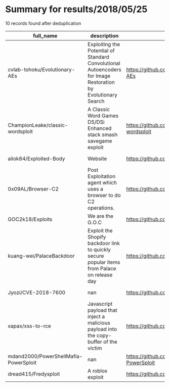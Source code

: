 
# Summary for results/2018/05/25
    
10 records found after deduplication

| full_name | description | html_url | matched_list | matched_count | pushed_at | size | stargazers_count | language | forks_count |
|---------------------------------------|--------------------------------------------------------------------------------------------------------------|----------------------------------------------------------|----------------|-----------------|---------------------------|--------|--------------------|------------|---------------|
| cvlab-tohoku/Evolutionary-AEs | Exploiting the Potential of Standard Convolutional Autoencoders for Image Restoration by Evolutionary Search | https://github.com/cvlab-tohoku/Evolutionary-AEs | ['exploit'] | 1 | 2018-05-25 01:18:54+00:00 | 7227 | 0 | Python | 0 |
| ChampionLeake/classic-wordsploit | A Classic Word Games DS/DSi Enhanced stack smash savegame exploit | https://github.com/ChampionLeake/classic-wordsploit | ['exploit'] | 1 | 2018-05-25 14:22:05+00:00 | 30 | 2 | C | 0 |
| ailok84/Exploited-Body | Website | https://github.com/ailok84/Exploited-Body | ['exploit'] | 1 | 2018-05-25 18:19:19+00:00 | 36488 | 0 | HTML | 0 |
| 0x09AL/Browser-C2 | Post Exploitation agent which uses a browser to do C2 operations. | https://github.com/0x09AL/Browser-C2 | ['exploit'] | 1 | 2018-05-25 15:12:21+00:00 | 103 | 98 | Go | 29 |
| GOC2k18/Exploits | We are the G.O.C | https://github.com/GOC2k18/Exploits | ['exploit'] | 1 | 2018-05-25 02:41:21+00:00 | 0 | 0 | | 0 |
| kuang-wei/PalaceBackdoor | Exploit the Shopify backdoor link to quickly secure popular items from Palace on release day | https://github.com/kuang-wei/PalaceBackdoor | ['exploit'] | 1 | 2018-05-25 19:10:58+00:00 | 16 | 0 | Python | 0 |
| Jyozi/CVE-2018-7600 | nan | https://github.com/Jyozi/CVE-2018-7600 | ['cve-2'] | 1 | 2018-05-25 06:20:53+00:00 | 0 | 0 | Python | 0 |
| xapax/xss-to-rce | Javascript payload that inject a malicious payload into the copy-buffer of the victim | https://github.com/xapax/xss-to-rce | ['rce'] | 1 | 2018-05-25 11:17:54+00:00 | 5 | 15 | JavaScript | 12 |
| mdand2000/PowerShellMafia-PowerSploit | nan | https://github.com/mdand2000/PowerShellMafia-PowerSploit | ['sploit'] | 1 | 2018-05-25 19:40:06+00:00 | 8488 | 0 | PowerShell | 0 |
| dread415/Fredysploit | A roblox exploit | https://github.com/dread415/Fredysploit | ['exploit'] | 1 | 2018-05-25 21:43:09+00:00 | 0 | 0 | | 0 |
